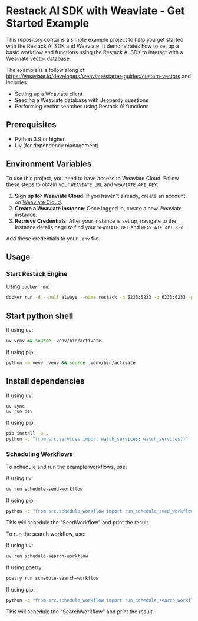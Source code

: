 # Restack AI SDK with Weaviate - Get Started Example

This repository contains a simple example project to help you get started with the Restack AI SDK and Weaviate. It demonstrates how to set up a basic workflow and functions using the Restack AI SDK to interact with a Weaviate vector database.

The example is a follow along of <https://weaviate.io/developers/weaviate/starter-guides/custom-vectors> and includes:

- Setting up a Weaviate client
- Seeding a Weaviate database with Jeopardy questions
- Performing vector searches using Restack AI functions

## Prerequisites

- Python 3.9 or higher
- Uv (for dependency management)

## Environment Variables

To use this project, you need to have access to Weaviate Cloud. Follow these steps to obtain your `WEAVIATE_URL` and `WEAVIATE_API_KEY`:

1. **Sign up for Weaviate Cloud**: If you haven't already, create an account on [Weaviate Cloud](https://console.weaviate.cloud).
2. **Create a Weaviate Instance**: Once logged in, create a new Weaviate instance.
3. **Retrieve Credentials**: After your instance is set up, navigate to the instance details page to find your `WEAVIATE_URL` and `WEAVIATE_API_KEY`.

Add these credentials to your `.env` file.

## Usage

### Start Restack Engine

Using `docker run`:

```bash
docker run -d --pull always --name restack -p 5233:5233 -p 6233:6233 -p 7233:7233 ghcr.io/restackio/restack:main
```

## Start python shell

If using uv:

```bash
uv venv && source .venv/bin/activate
```

If using pip:

```bash
python -m venv .venv && source .venv/bin/activate
```

## Install dependencies

If using uv:

```bash
uv sync
uv run dev
```

If using pip:

```bash
pip install -e .
python -c "from src.services import watch_services; watch_services()"
```

### Scheduling Workflows

To schedule and run the example workflows, use:

If using uv:

```bash
uv run schedule-seed-workflow
```

If using pip:

```bash
python -c "from src.schedule_workflow import run_schedule_seed_workflow; run_schedule_seed_workflow()"
```

This will schedule the "SeedWorkflow" and print the result.

To run the search workflow, use:

If using uv:

```bash
uv run schedule-search-workflow
```

If using poetry:

```bash
poetry run schedule-search-workflow
```

If using pip:

```bash
python -c "from src.schedule_workflow import run_schedule_search_workflow; run_schedule_search_workflow()"
```

This will schedule the "SearchWorkflow" and print the result.
